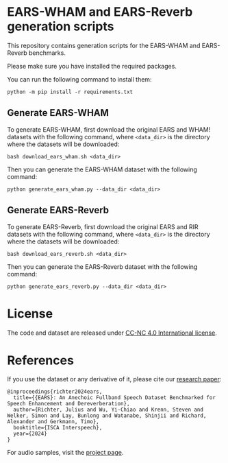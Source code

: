 # EARS-WHAM and EARS-Reverb generation scripts

This repository contains generation scripts for the EARS-WHAM and EARS-Reverb benchmarks.

Please make sure you have installed the required packages.

You can run the following command to install them:

```
python -m pip install -r requirements.txt
```

## Generate EARS-WHAM

To generate EARS-WHAM, first download the original EARS and WHAM! datasets with the following command, where `<data_dir>` is the directory where the datasets will be downloaded:

```
bash download_ears_wham.sh <data_dir>
```

Then you can generate the EARS-WHAM dataset with the following command:

```
python generate_ears_wham.py --data_dir <data_dir>
```

## Generate EARS-Reverb

To generate EARS-Reverb, first download the original EARS and RIR datasets with the following command, where `<data_dir>` is the directory where the datasets will be downloaded:

```
bash download_ears_reverb.sh <data_dir>
```

Then you can generate the EARS-Reverb dataset with the following command:

```
python generate_ears_reverb.py --data_dir <data_dir>

```

# License

The code and dataset are released under [CC-NC 4.0 International license](https://github.com/facebookresearch/ears_dataset/blob/main/LICENSE).

# References

If you use the dataset or any derivative of it, please cite our [research paper](https://arxiv.org/abs/2406.06185):

```
@inproceedings{richter2024ears,
  title={{EARS}: An Anechoic Fullband Speech Dataset Benchmarked for Speech Enhancement and Dereverberation},
  author={Richter, Julius and Wu, Yi-Chiao and Krenn, Steven and Welker, Simon and Lay, Bunlong and Watanabe, Shinjii and Richard, Alexander and Gerkmann, Timo},
  booktitle={ISCA Interspeech},
  year={2024}
}
```

For audio samples, visit the [project page](https://sp-uhh.github.io/ears_dataset/).